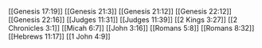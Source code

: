 [[Genesis 17:19]]
[[Genesis 21:3]]
[[Genesis 21:12]]
[[Genesis 22:12]]
[[Genesis 22:16]]
[[Judges 11:31]]
[[Judges 11:39]]
[[2 Kings 3:27]]
[[2 Chronicles 3:1]]
[[Micah 6:7]]
[[John 3:16]]
[[Romans 5:8]]
[[Romans 8:32]]
[[Hebrews 11:17]]
[[1 John 4:9]]
